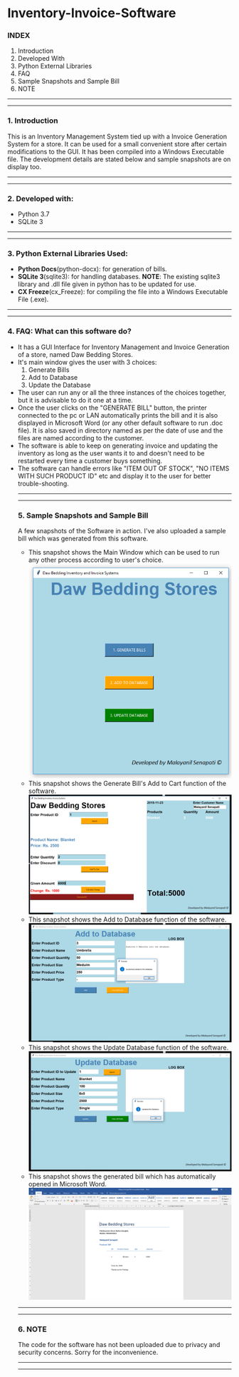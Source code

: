 # Inventory-Invoice-Software
<h3>INDEX</h3>
<ol>
  <li>Introduction</li>
  <li>Developed With</li>
  <li>Python External Libraries</li>
  <li>FAQ</li>
  <li>Sample Snapshots and Sample Bill</li>
  <li>NOTE</li>
  </ol>
  <hr>
  <hr>

<h3>1. Introduction</h3>
<p>This is an Inventory Management System tied up with a Invoice Generation System for a store. It can be used for a small convenient store after certain modifications to the GUI. It has been compiled into a Windows Executable file. The development details are stated below and sample snapshots are on display too.</p>
<hr>
<hr>
<h3>2. Developed with: </h3>
<ul>
  <li>Python 3.7</li>
  <li>SQLite 3</li>
 </ul>
 <hr>
 <hr>
 <h3>3. Python External Libraries Used:</h3>
 <ul>
  <li><b>Python Docs</b>(python-docx): for generation of bills.</li>
  <li><b>SQLite 3</b>(sqlite3): for handling databases. <b>NOTE</b>: The existing sqlite3 library and .dll file given in python has to be updated for use.</li>
  <li><b>CX Freeze</b>(cx_Freeze): for compiling the file into a Windows Executable File (.exe).</li>
 </ul>
 <hr>
 <hr>
 <h3>4. FAQ: What can this software do?</h3>
 <ul>
  <li>It has a GUI Interface for Inventory Management and Invoice Generation of a store, named Daw Bedding Stores.</li>
  <li>It's main window gives the user with 3 choices:
    <ol>
      <li>Generate Bills</li>
      <li>Add to Database</li>
      <li>Update the Database</li>
    </ol>
  <li>The user can run any or all the three instances of the choices together, but it is advisable to do it one at a time.</li>
  <li>Once the user clicks on the "GENERATE BILL" button, the printer connected to the pc or LAN automatically prints the bill and it is also displayed in Microsoft Word (or any other default software to run .doc file). It is also saved in directory named as per the date of use and the files are named according to the customer.</li>
  <li>The software is able to keep on generating invoice and updating the inventory as long as the user wants it to and doesn't need to be restarted every time a customer buys something.</li>
  <li>The software can handle errors like "ITEM OUT OF STOCK", "NO ITEMS WITH SUCH PRODUCT ID" etc and display it to the user for better trouble-shooting.</li>
  </ol>
  <hr>
  <hr>
<h3>5. Sample Snapshots and Sample Bill</h3>
  <p> A few snapshots of the Software in action. I've also uploaded a sample bill which was generated from this software.</p>
  <ul>
  <li>This snapshot shows the Main Window which can be used to run any other process according to user's choice.
    <img src="https://github.com/Malayanil/Inventory-Invoice-Software/blob/master/root_snap.jpg"></li>
  <li>This snapshot shows the Generate Bill's Add to Cart function of the software.
  <img src="https://github.com/Malayanil/Inventory-Invoice-Software/blob/master/add_to_cart_snap.jpg")</li>
  <li>This snapshot shows the Add to Database function of the software.
  <img src="https://github.com/Malayanil/Inventory-Invoice-Software/blob/master/add_to_db_snap.jpg"></li>
  <li>This snapshot shows the Update Database function of the software.
    <img src="https://github.com/Malayanil/Inventory-Invoice-Software/blob/master/update_snap.jpg"></li>
  <li>This snapshot shows the generated bill which has automatically opened in Microsoft Word.
    <img src="https://github.com/Malayanil/Inventory-Invoice-Software/blob/master/bill_snap.jpg"></li>
  </ul>
  <hr>
  <hr>
  <h3>6. NOTE</h3>
  <p>The code for the software has not been uploaded due to privacy and security concerns. Sorry for the inconvenience.</p>
  <hr>
  <hr>
